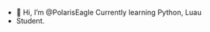 - 👋 Hi, I’m @PolarisEagle
Currently learning Python, Luau
- Student.

<!---
PolarisEagle/PolarisEagle is a ✨ special ✨ repository because its `README.md` (this file) appears on your GitHub profile.
You can click the Preview link to take a look at your changes.
--->
